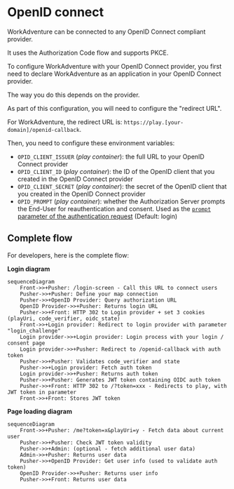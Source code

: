# OpenID connect

WorkAdventure can be connected to any OpenID Connect compliant provider.

It uses the Authorization Code flow and supports PKCE.

To configure WorkAdventure with your OpenID Connect provider, you first need to declare
WorkAdventure as an application in your OpenID Connect provider.

The way you do this depends on the provider.

As part of this configuration, you will need to configure the "redirect URL".

For WorkAdventure, the redirect URL is: `https://play.[your-domain]/openid-callback`.

Then, you need to configure these environment variables:

- `OPID_CLIENT_ISSUER` (*play container*): the full URL to your OpenID Connect provider
- `OPID_CLIENT_ID` (*play container*): the ID of the OpenID client that you created in the OpenID Connect provider
- `OPID_CLIENT_SECRET` (*play container*): the secret of the OpenID client that you created in the OpenID Connect provider
- `OPID_PROMPT` (*play container*): whether the Authorization Server prompts the End-User for reauthentication and consent. Used as the [`prompt` parameter of the authentication request](https://openid.net/specs/openid-connect-core-1_0.html#AuthRequest) (Default: login)


## Complete flow

For developers, here is the complete flow:

**Login diagram**
```mermaid
sequenceDiagram
    Front->>+Pusher: /login-screen - Call this URL to connect users
    Pusher->>+Pusher: Define your map connection
    Pusher->>+OpenID Provider: Query authorization URL
    OpenID Provider->>+Pusher: Returns login URL
    Pusher->>+Front: HTTP 302 to Login provider + set 3 cookies (playUri, code_verifier, oidc_state)
    Front->>+Login provider: Redirect to login provider with parameter "login_challenge"
    Login provider->>+Login provider: Login process with your login / consent page
    Login provider->>+Pusher: Redirect to /openid-callback with auth token
    Pusher->>+Pusher: Validates code_verifier and state
    Pusher->>+Login provider: Fetch auth token
    Login provider->>+Pusher: Returns auth token
    Pusher->>+Pusher: Generates JWT token containing OIDC auth token
    Pusher->>+Front: HTTP 302 to /?token=xxx - Redirects to play, with JWT token in parameter
    Front->>+Front: Stores JWT token
```

**Page loading diagram**
```mermaid
sequenceDiagram
    Front->>+Pusher: /me?token=x&playUri=y - Fetch data about current user
    Pusher->>+Pusher: Check JWT token validity
    Pusher->>+Admin: (optional - fetch additional user data)
    Admin->>+Pusher: Returns user data
    Pusher->>+OpenID Provider: Get user info (used to validate auth token)
    OpenID Provider->>+Pusher: Returns user info
    Pusher->>+Front: Returns user data
```
